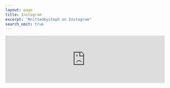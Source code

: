 ```yaml
---
layout: page
title: Instagram
excerpt: "Knittedbysteph on Instagram"
search_omit: true
---
```


<!-- SnapWidget -->
<script src="http://snapwidget.com/js/snapwidget.js"></script>
<iframe src="http://snapwidget.com/bd/?u=a25pdHRlZGJ5c3RlcGh8aW58MjAwfDN8M3x8eWVzfDIwfGZhZGVJbnxvblN0YXJ0fHllc3x5ZXM=&ve=280116" title="Instagram Widget" class="snapwidget-widget" allowTransparency="true" frameborder="0" scrolling="no" style="border:none; overflow:hidden; width:100%;"></iframe>